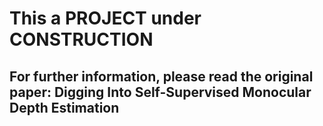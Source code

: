 # This a PROJECT under CONSTRUCTION 

## For further information, please read the original paper: Digging Into Self-Supervised Monocular Depth Estimation 
